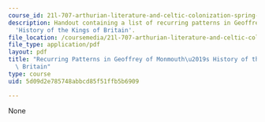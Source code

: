 ```yaml
---
course_id: 21l-707-arthurian-literature-and-celtic-colonization-spring-2005
description: Handout containing a list of recurring patterns in Geoffrey of Monmouth's
  'History of the Kings of Britain'.
file_location: /coursemedia/21l-707-arthurian-literature-and-celtic-colonization-spring-2005/5d09d2e785748abbcd85f51ffb5b6909_8_pat_geof_monmo.pdf
file_type: application/pdf
layout: pdf
title: "Recurring Patterns in Geoffrey of Monmouth\u2019s History of the Kings of\
  \ Britain"
type: course
uid: 5d09d2e785748abbcd85f51ffb5b6909

---
```

None